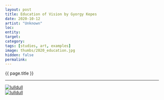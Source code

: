 ```yaml
---
layout: post
title: Education of Vision by Gyorgy Kepes
date: 2020-10-12
artist: "Unknown"
loc: 
entity: 
target: 
category: 
tags: [studies, art, examples]
image: thumbs/2020_education.jpg
hidden: false
permalink:
---
```




<div class="highlight2">{{ page.title }}</div>

---



<div class="post_image">
	<a href="{{ site.baseurl }}/images/posts/2020_education/001.jpg" target="_blank">
	<img src="{{ site.baseurl }}/images/posts/2020_education/001.jpg" alt="lulldull"></a>
</div>

<div class="post_image">
	<a href="{{ site.baseurl }}/images/posts/2020_education/002.jpg" target="_blank">
	<img src="{{ site.baseurl }}/images/posts/2020_education/002.jpg" alt="lulldull"></a>
</div>